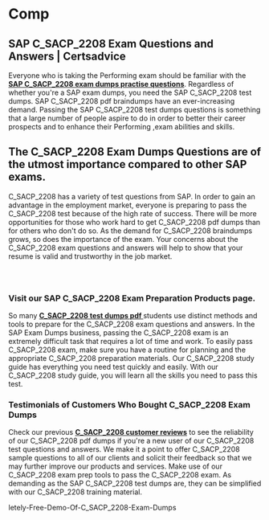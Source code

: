# Comp<h2><strong>SAP C_SACP_2208 Exam Questions and Answers | Certsadvice</strong></h2> <p>Everyone who is taking the Performing exam should be familiar with the <a href="http://www.certsadvice.com/sap/c_sacp_2208-practice-questions"><strong>SAP C_SACP_2208 exam dumps practise questions</strong></a>. Regardless of whether you&#39;re a SAP exam dumps, you need the SAP C_SACP_2208 test dumps. SAP C_SACP_2208 pdf braindumps have an ever-increasing demand. Passing the SAP C_SACP_2208 test dumps questions is something that a large number of people aspire to do in order to better their career prospects and to enhance their Performing ,exam abilities and skills.</p> <h2><strong>The C_SACP_2208 Exam Dumps Questions are of the utmost importance compared to other SAP exams.</strong></h2> <p>C_SACP_2208 has a variety of test questions from SAP. In order to gain an advantage in the employment market, everyone is preparing to pass the C_SACP_2208 test because of the high rate of success. There will be more opportunities for those who work hard to get C_SACP_2208 pdf dumps than for others who don&#39;t do so. As the demand for C_SACP_2208 braindumps grows, so does the importance of the exam. Your concerns about the C_SACP_2208 exam questions and answers will help to show that your resume is valid and trustworthy in the job market.</p> <p><a href="http://www.certsadvice.com/sap/c_sacp_2208-practice-questions" style="display: block; padding: 1em 0; text-align: center; "><img alt="" src="https://1.bp.blogspot.com/-RUOr8Wn-CRk/YUYAxC8kcHI/AAAAAAAAAnw/F7BbdI3tw8QDj5z8iX0vQAioQzKiUxduwCLcBGAsYHQ/s0/unnamed.jpg" /></a></p> <h3><strong>Visit our SAP C_SACP_2208 Exam Preparation Products page.</strong></h3> <p>So many <a href="http://www.certsadvice.com/sap/c_sacp_2208-practice-questions"><strong>C_SACP_2208 test dumps pdf </strong></a>students use distinct methods and tools to prepare for the C_SACP_2208 exam questions and answers. In the SAP Exam Dumps business, passing the C_SACP_2208 exam is an extremely difficult task that requires a lot of time and work. To easily pass C_SACP_2208 exam, make sure you have a routine for planning and the appropriate C_SACP_2208 preparation materials. Our C_SACP_2208 study guide has everything you need test quickly and easily. With our C_SACP_2208 study guide, you will learn all the skills you need to pass this test.</p> <h3><strong>Testimonials of Customers Who Bought C_SACP_2208 Exam Dumps</strong></h3> <p>Check our previous <a href="http://www.certsadvice.com/sap/c_sacp_2208-practice-questions"><strong>C_SACP_2208 customer reviews</strong></a> to see the reliability of our C_SACP_2208 pdf dumps if you&#39;re a new user of our C_SACP_2208 test questions and answers. We make it a point to offer C_SACP_2208 sample questions to all of our clients and solicit their feedback so that we may further improve our products and services. Make use of our C_SACP_2208 exam prep tools to pass the C_SACP_2208 exam. As demanding as the SAP C_SACP_2208 test dumps are, they can be simplified with our C_SACP_2208 training material.</p>letely-Free-Demo-Of-C_SACP_2208-Exam-Dumps
